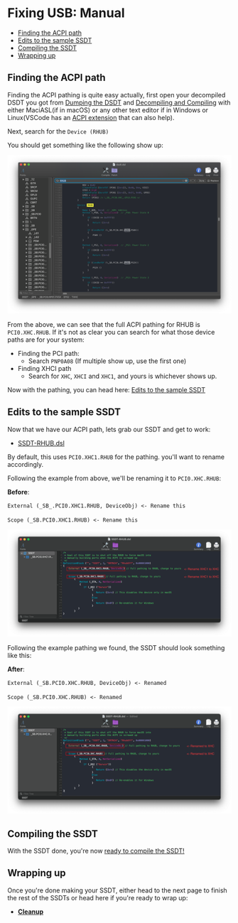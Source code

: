 # Fixing USB: Manual

* [Finding the ACPI path](#finding-the-acpi-path)
* [Edits to the sample SSDT](#edits-to-the-sample-ssdt)
* [Compiling the SSDT](#compiling-the-ssdt)
* [Wrapping up](#wrapping-up)

## Finding the ACPI path

Finding the ACPI pathing is quite easy actually, first open your decompiled DSDT you got from [Dumping the DSDT](/Manual/dump.md) and [Decompiling and Compiling](/Manual/compile.md) with either MaciASL(if in macOS) or any other text editor if in Windows or Linux(VSCode has an [ACPI extension](https://marketplace.visualstudio.com/items?itemName=Thog.vscode-asl) that can also help).

Next, search for the `Device (RHUB)`

You should get something like the following show up:

![](../../images/Universal/rhub-md/rhub-path.png)

From the above, we can see that the full ACPI pathing for RHUB is `PCI0.XHC.RHUB`. If it's not as clear you can search for what those device paths are for your system:

* Finding the PCI path:
  * Search `PNP0A08` (If multiple show up, use the first one)
* Finding XHCI path
  * Search for `XHC`, `XHCI` and `XHC1`, and yours is whichever shows up.

Now with the pathing, you can head here: [Edits to the sample SSDT](#edits-to-the-sample-ssdt)

## Edits to the sample SSDT

Now that we have our ACPI path, lets grab our SSDT and get to work:

* [SSDT-RHUB.dsl](https://github.com/dortania/Getting-Started-With-ACPI/blob/master/extra-files/decompiled/SSDT-RHUB.dsl)

By default, this uses `PCI0.XHC1.RHUB` for the pathing. you'll want to rename accordingly.

Following the example from above, we'll be renaming it to `PCI0.XHC.RHUB`:

**Before**:

```
External (_SB_.PCI0.XHC1.RHUB, DeviceObj) <- Rename this

Scope (_SB.PCI0.XHC1.RHUB) <- Rename this
```

![](../../images/Universal/rhub-md/ssdt-before.png)

Following the example pathing we found, the SSDT should look something like this:

**After**:

```
External (_SB.PCI0.XHC.RHUB, DeviceObj) <- Renamed

Scope (_SB.PCI0.XHC.RHUB) <- Renamed
```

![](../../images/Universal/rhub-md/ssdt-after.png)

## Compiling the SSDT

 With the SSDT done, you're now [ready to compile the SSDT!](/Manual/compile.md)

## Wrapping up

Once you're done making your SSDT, either head to the next page to finish the rest of the SSDTs or head here if you're ready to wrap up:

* [**Cleanup**](/cleanup.md)
